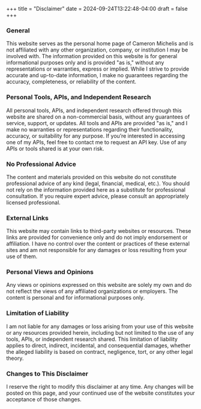 +++
title = "Disclaimer"
date = 2024-09-24T13:22:48-04:00
draft = false
+++

### General

This website serves as the personal home page of Cameron Michelis and is not affiliated with any other organization, company, or institution I may be involved with. The information provided on this website is for general informational purposes only and is provided "as is," without any representations or warranties, express or implied. While I strive to provide accurate and up-to-date information, I make no guarantees regarding the accuracy, completeness, or reliability of the content.

### Personal Tools, APIs, and Independent Research

All personal tools, APIs, and independent research offered through this website are shared on a non-commercial basis, without any guarantees of service, support, or updates. All tools and APIs are provided "as is," and I make no warranties or representations regarding their functionality, accuracy, or suitability for any purpose. If you’re interested in accessing one of my APIs, feel free to contact me to request an API key. Use of any APIs or tools shared is at your own risk.

### No Professional Advice

The content and materials provided on this website do not constitute professional advice of any kind (legal, financial, medical, etc.). You should not rely on the information provided here as a substitute for professional consultation. If you require expert advice, please consult an appropriately licensed professional.

### External Links

This website may contain links to third-party websites or resources. These links are provided for convenience only and do not imply endorsement or affiliation. I have no control over the content or practices of these external sites and am not responsible for any damages or loss resulting from your use of them.

### Personal Views and Opinions

Any views or opinions expressed on this website are solely my own and do not reflect the views of any affiliated organizations or employers. The content is personal and for informational purposes only.

### Limitation of Liability

I am not liable for any damages or loss arising from your use of this website or any resources provided herein, including but not limited to the use of any tools, APIs, or independent research shared. This limitation of liability applies to direct, indirect, incidental, and consequential damages, whether the alleged liability is based on contract, negligence, tort, or any other legal theory.

### Changes to This Disclaimer

I reserve the right to modify this disclaimer at any time. Any changes will be posted on this page, and your continued use of the website constitutes your acceptance of those changes.

